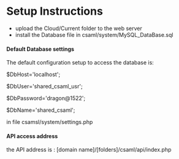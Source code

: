# Setup Instructions
- upload the Cloud/Current folder to the web server 
- install the Database file in csaml/system/MySQL_DataBase.sql

#### Default Database settings
The default configuration setup to access the database is:

$DbHost='localhost';

$DbUser='shared_csaml_usr';

$DbPassword='dragon@1522';

$DbName='shared_csaml';

in file csamsl/system/settings.php

#### API access address
the API address is :
[domain name]/[folders]/csaml/api/index.php
